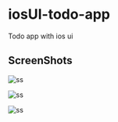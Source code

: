 # iosUI-todo-app

Todo app with ios ui

## ScreenShots

![ss](https://gcdnb.pbrd.co/images/9IxVSEmg4Yco.png?o=1)

![ss](https://gcdnb.pbrd.co/images/kJAMwIHqqJr7.png?o=1)

![ss](https://gcdnb.pbrd.co/images/TuVTuoaIKDLq.png?o=1)
